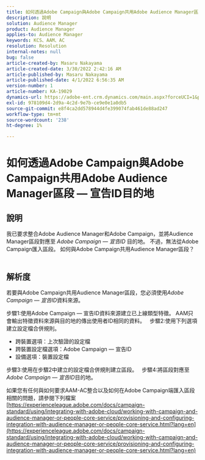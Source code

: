 ```yaml
---
title: 如何透過Adobe Campaign與Adobe Campaign共用Adobe Audience Manager區段 — 宣告ID目的地
description: 說明
solution: Audience Manager
product: Audience Manager
applies-to: Audience Manager
keywords: KCS、AAM、AC
resolution: Resolution
internal-notes: null
bug: false
article-created-by: Masaru Nakayama
article-created-date: 3/30/2022 2:42:16 AM
article-published-by: Masaru Nakayama
article-published-date: 4/1/2022 6:56:35 AM
version-number: 1
article-number: KA-19029
dynamics-url: https://adobe-ent.crm.dynamics.com/main.aspx?forceUCI=1&pagetype=entityrecord&etn=knowledgearticle&id=4c9db0fe-d2af-ec11-9840-0022480bd623
exl-id: 978109d4-2d9a-4c2d-9e7b-ce9e0e1a0db5
source-git-commit: e8f4ca2dd578944d4fe399074fab461de88ad247
workflow-type: tm+mt
source-wordcount: '238'
ht-degree: 1%

---
```


# 如何透過Adobe Campaign與Adobe Campaign共用Adobe Audience Manager區段 — 宣告ID目的地

## 說明

我已要求整合Adobe Audience Manager和Adobe Campaign，並將Audience Manager區段對應至 *Adobe Campaign — 宣告ID* 目的地。 不過，無法從Adobe Campaign匯入區段。 如何與Adobe Campaign共用Audience Manager區段？
<br> 

## 解析度


若要與Adobe Campaign共用Audience Manager區段，您必須使用&#x200B;*Adobe Campaign — 宣告ID*&#x200B;資料來源。

步驟1:使用Adobe Campaign — 宣告ID資料來源建立已上線類型特徵。
AAM只會輸出特徵資料來源與目的地的傳出使用者ID相同的資料。
 
步驟2:使用下列選項建立設定檔合併規則。

- 跨裝置選項：上次驗證的設定檔
- 跨裝置設定檔選項：Adobe Campaign — 宣告ID
- 設備選項：裝置設定檔


步驟3:使用在步驟2中建立的設定檔合併規則建立區段。
 
步驟4:將區段對應至 *Adobe Campaign — 宣告ID*&#x200B;目的地。

如果您有任何與如何要求AAM-AC整合以及如何在Adobe Campaign端匯入區段相關的問題，請參閱下列檔案
[https://experienceleague.adobe.com/docs/campaign-standard/using/integrating-with-adobe-cloud/working-with-campaign-and-audience-manager-or-people-core-service/provisioning-and-configuring-integration-with-audience-manager-or-people-core-service.html?lang=en](https://experienceleague.adobe.com/docs/campaign-standard/using/integrating-with-adobe-cloud/working-with-campaign-and-audience-manager-or-people-core-service/provisioning-and-configuring-integration-with-audience-manager-or-people-core-service.html?lang=en)
